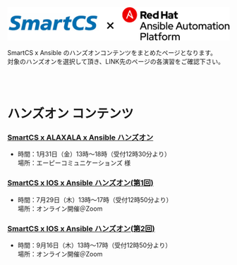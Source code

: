 ![smartcs_x_ansible_logo.png](./smartcs_x_ansible_logo.png)

SmartCS x Ansible のハンズオンコンテンツをまとめたページとなります。  
対象のハンズオンを選択して頂き、LINK先のページの各演習をご確認下さい。  

<br>
<br>

# ハンズオン コンテンツ

### [SmartCS x ALAXALA x Ansible ハンズオン](./SmartCSxALAXALA/README.md)

- 時間：1月31日（金）13時〜18時（受付12時30分より）  
場所：エーピーコミュニケーションズ 様

### [SmartCS x IOS x Ansible ハンズオン(第1回)](https://github.com/ssol-smartcs/ansible-handson/tree/2021.07.29/SmartCS%C3%97IOS)

- 時間：7月29日（木）13時〜17時（受付12時50分より）  
場所：オンライン開催＠Zoom

### [SmartCS x IOS x Ansible ハンズオン(第2回)](./SmartCS×IOS/README.md)

- 時間：9月16日（木）13時〜17時（受付12時50分より）  
場所：オンライン開催＠Zoom
